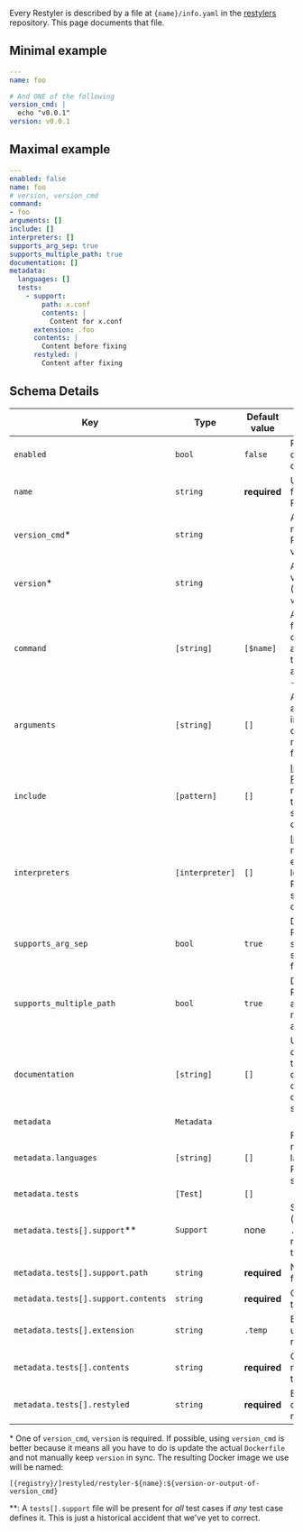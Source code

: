 Every Restyler is described by a file at `{name}/info.yaml` in the
[restylers](https://github.com/restyled-io/restylers) repository. This page
documents that file.

## Minimal example

```yaml
---
name: foo

# And ONE of the following
version_cmd: |
  echo "v0.0.1"
version: v0.0.1
```

## Maximal example

```yaml
---
enabled: false
name: foo
# version, version_cmd
command:
- foo
arguments: []
include: []
interpreters: []
supports_arg_sep: true
supports_multiple_path: true
documentation: []
metadata:
  languages: []
  tests:
    - support:
        path: x.conf
        contents: |
          Content for x.conf
      extension: .foo
      contents: |
        Content before fixing
      restyled: |
        Content after fixing
```

## Schema Details

| Key | Type | Default value | Details
| --- | --- | --- | --- |
| `enabled` | `bool` | `false` | Run in the default configuration? |
| `name` | `string` | **required** | Unique name for this Restyler |
| `version_cmd`* | `string` | | A command to run to get the Restyler's version |
| `version`* | `string` | | An explicit version to use (overrides `version_cmd`) |
| `command` | `[string]` | `[$name]` | Auto-formatting command, and any "all the time" argument (e.g. `--inplace`) |
| `arguments` | `[string]` | `[]` | Additional arguments to include by default, but not required to function |
| `include` | `[pattern]` | `[]` | [Include Patterns](http://docs.restyled.io/restyler/restyler-0.2.0.0/Restyler-Config-Include.html) to match files this Restyler should operate on |
| `interpreters` | `[interpreter]` | `[]` | [Interpreters](http://docs.restyled.io/restyler/restyler-0.2.0.0/Restyler-Config-Interpreter.html) to match extension-less files this Restyler should operate on |
| `supports_arg_sep` | `bool` | `true` | Does this Restyler support `--` to separate paths from options? |
| `supports_multiple_path` | `bool` | `true` | Does this Restyler accept multiple paths at once? |
| `documentation` | `[string]` | `[]` | URLs to documentation that is useful during configuration or trouble-shooting |
| `metadata` | `Metadata` | |
| `metadata.languages` | `[string]` | `[]` | Free-form names of languages this Restyler supports |
| `metadata.tests` | `[Test]` | `[]` | |
| `metadata.tests[].support`** | `Support` | none | Support file (e.g. `.rubocop.yaml`) needed for the test |
| `metadata.tests[].support.path` | `string` | **required** | Name of the file |
| `metadata.tests[].support.contents` | `string` | **required** | Contents of the file |
| `metadata.tests[].extension` | `string` | `.temp` | Extension to use for restyled file |
| `metadata.tests[].contents` | `string` | **required** | Content to be restyled as the test |
| `metadata.tests[].restyled` | `string` | **required** | Expected content after restyling |

\* One of `version_cmd`, `version` is required. If possible, using
`version_cmd` is better because it means all you have to do is update
the actual `Dockerfile` and not manually keep `version` in sync. The
resulting Docker image we use will be named:

```
[{registry}/]restyled/restyler-${name}:${version-or-output-of-version_cmd}
```

\**: A `tests[].support` file will be present for *all* test cases if
*any* test case defines it. This is just a historical accident that we've
yet to correct.
